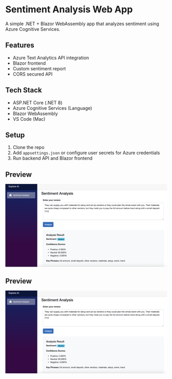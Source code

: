 # Sentiment Analysis Web App

A simple .NET + Blazor WebAssembly app that analyzes sentiment using Azure Cognitive Services.

## Features
- Azure Text Analytics API integration
- Blazor frontend
- Custom sentiment report
- CORS secured API

## Tech Stack
- ASP.NET Core (.NET 8)
- Azure Cognitive Services (Language)
- Blazor WebAssembly
- VS Code (Mac)

## Setup
1. Clone the repo
2. Add `appsettings.json` or configure user secrets for Azure credentials
3. Run backend API and Blazor frontend

## Preview

![Sentiment Analysis UI](assets/Sentiment-Analyzer.png)

## Preview

![Sentiment Analysis UI](Assets/Sentiment-Analyzer.png)

